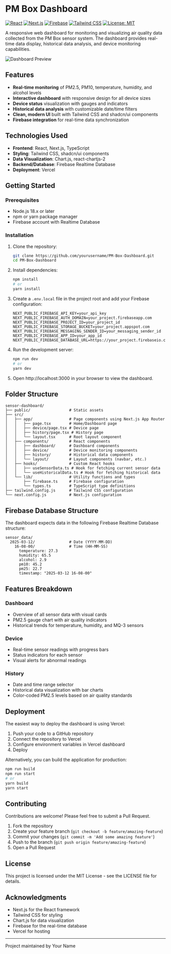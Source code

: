 # PM Box Dashboard

[![React](https://img.shields.io/badge/React-18.x-blue.svg)](https://reactjs.org/)
[![Next.js](https://img.shields.io/badge/Next.js-14.x-black.svg)](https://nextjs.org/)
[![Firebase](https://img.shields.io/badge/Firebase-10.x-orange.svg)](https://firebase.google.com/)
[![Tailwind CSS](https://img.shields.io/badge/Tailwind_CSS-3.x-38B2AC.svg)](https://tailwindcss.com/)
[![License: MIT](https://img.shields.io/badge/License-MIT-yellow.svg)](https://opensource.org/licenses/MIT)

A responsive web dashboard for monitoring and visualizing air quality data collected from the PM Box sensor system. The dashboard provides real-time data display, historical data analysis, and device monitoring capabilities.

![Dashboard Preview](https://via.placeholder.com/800x400?text=PM+Box+Dashboard)

## Features

- **Real-time monitoring** of PM2.5, PM10, temperature, humidity, and alcohol levels
- **Interactive dashboard** with responsive design for all device sizes
- **Device status** visualization with gauges and indicators
- **Historical data analysis** with customizable date/time filters
- **Clean, modern UI** built with Tailwind CSS and shadcn/ui components
- **Firebase integration** for real-time data synchronization

## Technologies Used

- **Frontend**: React, Next.js, TypeScript
- **Styling**: Tailwind CSS, shadcn/ui components
- **Data Visualization**: Chart.js, react-chartjs-2
- **Backend/Database**: Firebase Realtime Database
- **Deployment**: Vercel



## Getting Started

### Prerequisites

- Node.js 18.x or later
- npm or yarn package manager
- Firebase account with Realtime Database

### Installation

1. Clone the repository:
   ```bash
   git clone https://github.com/yourusername/PM-Box-Dashboard.git
   cd PM-Box-Dashboard
   ```

2. Install dependencies:
   ```bash
   npm install
   # or
   yarn install
   ```

3. Create a `.env.local` file in the project root and add your Firebase configuration:
   ```
   NEXT_PUBLIC_FIREBASE_API_KEY=your_api_key
   NEXT_PUBLIC_FIREBASE_AUTH_DOMAIN=your_project.firebaseapp.com
   NEXT_PUBLIC_FIREBASE_PROJECT_ID=your_project_id
   NEXT_PUBLIC_FIREBASE_STORAGE_BUCKET=your_project.appspot.com
   NEXT_PUBLIC_FIREBASE_MESSAGING_SENDER_ID=your_messaging_sender_id
   NEXT_PUBLIC_FIREBASE_APP_ID=your_app_id
   NEXT_PUBLIC_FIREBASE_DATABASE_URL=https://your_project.firebaseio.com
   ```

4. Run the development server:
   ```bash
   npm run dev
   # or
   yarn dev
   ```

5. Open http://localhost:3000 in your browser to view the dashboard.

## Folder Structure

```
sensor-dashboard/
├── public/                 # Static assets
├── src/
│   ├── app/                # Page components using Next.js App Router
│   │   ├── page.tsx        # Home/Dashboard page
│   │   ├── device/page.tsx # Device page
│   │   ├── history/page.tsx # History page
│   │   └── layout.tsx      # Root layout component
│   ├── components/         # React components
│   │   ├── dashboard/      # Dashboard components
│   │   ├── device/         # Device monitoring components
│   │   ├── history/        # Historical data components
│   │   └── layout/         # Layout components (navbar, etc.)
│   ├── hooks/              # Custom React hooks
│   │   ├── useSensorData.ts # Hook for fetching current sensor data
│   │   └── useHistoricalData.ts # Hook for fetching historical data
│   └── lib/                # Utility functions and types
│       ├── firebase.ts     # Firebase configuration
│       └── types.ts        # TypeScript type definitions
├── tailwind.config.js      # Tailwind CSS configuration
└── next.config.js          # Next.js configuration
```

## Firebase Database Structure

The dashboard expects data in the following Firebase Realtime Database structure:

```
sensor_data/
  2025-03-12/               # Date (YYYY-MM-DD)
    16-08-00/               # Time (HH-MM-SS)
      temperature: 27.3
      humidity: 65.5
      alcohol: 2.9
      pm10: 45.2
      pm25: 22.7
      timestamp: "2025-03-12 16-08-00"
```

## Features Breakdown

### Dashboard

- Overview of all sensor data with visual cards
- PM2.5 gauge chart with air quality indicators
- Historical trends for temperature, humidity, and MQ-3 sensors

### Device

- Real-time sensor readings with progress bars
- Status indicators for each sensor
- Visual alerts for abnormal readings

### History

- Date and time range selector
- Historical data visualization with bar charts
- Color-coded PM2.5 levels based on air quality standards

## Deployment

The easiest way to deploy the dashboard is using Vercel:

1. Push your code to a GitHub repository
2. Connect the repository to Vercel
3. Configure environment variables in Vercel dashboard
4. Deploy

Alternatively, you can build the application for production:
```bash
npm run build
npm run start
# or
yarn build
yarn start
```

## Contributing

Contributions are welcome! Please feel free to submit a Pull Request.

1. Fork the repository
2. Create your feature branch (`git checkout -b feature/amazing-feature`)
3. Commit your changes (`git commit -m 'Add some amazing feature'`)
4. Push to the branch (`git push origin feature/amazing-feature`)
5. Open a Pull Request

## License

This project is licensed under the MIT License - see the LICENSE file for details.

## Acknowledgments

- Next.js for the React framework
- Tailwind CSS for styling
- Chart.js for data visualization
- Firebase for the real-time database
- Vercel for hosting

---

Project maintained by Your Name
